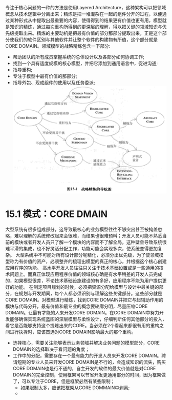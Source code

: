 专注于核心问题的一种的方法是使用Layered Architecture，这种架构可以把领域概念从技术逻辑中分离出来；精炼是把一堆混杂在一起的组件分开的过程，以便通过某种形式从中提取出最重要的内容，使得得到的结果更有价值也更有用，模型就是知识的精炼，通过每次重构所得到的更深层的理解，得以把关键的领域知识与优先级提取出来。精炼的主要动机是把最有价值的部分那部分提取出来，正是这个部分使我们的软件区别与其他软件并让整个软件的构建物有所值，这个部分就是CORE DOMAIN。领域模型的战略精炼包含一下部分:
- 帮助团队的所有成员掌握系统的总体设计以及各部分如何协调工作;
- 找到一个具有适度规模的核心模型，并把它添加到通用语言中，促进沟通;
- 指导重构;
- 专注于模型中最有价值的那部分;
- 指导外包、现成组件的使用以及任务委派;
![战略精炼导航图](15/purify-navigation.png)
# 15.1 模式：CORE DMAIN
大型系统有很多组成部分，这导致最核心的业务模型往往不够突出甚至被掩盖忽略，难以理解的系统修改起来会很难，而结果也很难预料；开发人员可能不熟悉当前的模块或者开发人员只了解一个模块的内容而不了解全局，这种壁垒导致系统很难平滑的集成，也不好灵活分配工作，功能可能会实现多次，使系统变得更加复杂。
大型系统中不可能对所有设计部分呢精化，必须分出优先级，为了使领域模型称为有价值的资产，必须整齐的梳理出模型的真正的核心，并根据这个核心创建应用程序的功能。
高水平开发人员往往只关注于技术基础设置或是一些通用的技术问题上。而真正体现应用程序价值的领域核心确是有水平稍差的开发人员完成的，如果模型很差，不论技术基础设施建设的有多好，应用程序不能为用户提供更好的功能。
在制定项目规划的时候，必须把资源分配给模型与设计中最关键的部分，在规划与开发期间，每个人都必须识别与理解这些关键部分。这些部分就是CORE DOMAIN。对模型进行精炼，找到CORE DOMAIN并把它与起辅助作用的模块与代码分开，最有价值和最专业的概念要轮廓分明，尽量压缩CORE DOMAIN。让最有才能的人来开发CORE DOMAIN。在CORE DOMAIN中努力开发能够确保实现系统蓝图的深层模型与柔性设计，仔细判断任何其他部分的投入，看它是否能够支持这个提炼出来的CORE。当必须在2个看起来都很有用的重构之间进行抉择时，应该首选对CORE DOMAIN影响最大的那个重构。
- 选择核心，需要关注能够表示业务领域并解决业务问题的模型部分，CORE DOMAIN的选择取决于看问题的角度；
- 工作中的分配，需要存在一个最有能力的开发人员来开发CORE DOMAIN。聘请短期的专业人员来开发CORE DOMAIN是不行的，会造成知识的流失，购买CORE DOMAIN也是行不通的，自主开发的软件的最大价值就是对CORE DOMAIN的完全控制，使用框架可以节省开发更通用部分的时间，因为框架做了，可以专注于CORE，但是框架必然有某些限制；
    - 如果限制太多，应该把框架从CORE DOMMAIN中剥离;
    - 